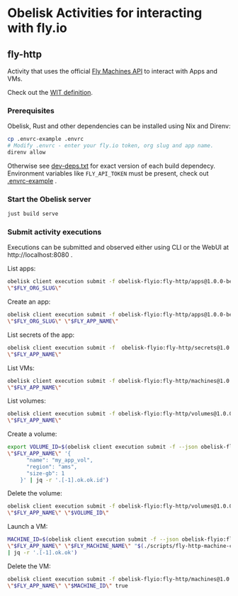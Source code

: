 # Obelisk Activities for interacting with fly.io

## fly-http
Activity that uses the official [Fly Machines API](https://fly.io/docs/machines/api/) to interact with Apps and VMs.

Check out the [WIT definition](fly-http/wit/obelisk-flyio_fly-http@1.0.0-beta/fly.wit).

### Prerequisites
Obelisk, Rust and other dependencies can be installed using Nix and Direnv:
```sh
cp .envrc-example .envrc
# Modify .envrc - enter your fly.io token, org slug and app name.
direnv allow
```
Otherwise see [dev-deps.txt](./dev-deps.txt) for exact version of each build dependecy. Environment variables
like `FLY_API_TOKEN` must be present, check out [.envrc-example](./.envrc-example) .

### Start the Obelisk server
```sh
just build serve
```

### Submit activity executions
Executions can be submitted and observed either using CLI or the WebUI at http://localhost:8080 .

List apps:
```sh
obelisk client execution submit -f obelisk-flyio:fly-http/apps@1.0.0-beta.list -- \
\"$FLY_ORG_SLUG\"
```

Create an app:
```sh
obelisk client execution submit -f obelisk-flyio:fly-http/apps@1.0.0-beta.put -- \
\"$FLY_ORG_SLUG\" \"$FLY_APP_NAME\"
```

List secrets of the app:
```sh
obelisk client execution submit -f  obelisk-flyio:fly-http/secrets@1.0.0-beta.list -- \
\"$FLY_APP_NAME\"
```

List VMs:
```sh
obelisk client execution submit -f obelisk-flyio:fly-http/machines@1.0.0-beta.list -- \
\"$FLY_APP_NAME\"
```

List volumes:
```sh
obelisk client execution submit -f obelisk-flyio:fly-http/volumes@1.0.0-beta.list -- \
\"$FLY_APP_NAME\"
```

Create a volume:
```sh
export VOLUME_ID=$(obelisk client execution submit -f --json obelisk-flyio:fly-http/volumes@1.0.0-beta.create -- \
\"$FLY_APP_NAME\" '{
      "name": "my_app_vol",
      "region": "ams",
      "size-gb": 1
    }' | jq -r '.[-1].ok.ok.id')
```

Delete the volume:
```sh
obelisk client execution submit -f obelisk-flyio:fly-http/volumes@1.0.0-beta.delete -- \
\"$FLY_APP_NAME\" \"$VOLUME_ID\"
```

Launch a VM:
```sh
MACHINE_ID=$(obelisk client execution submit -f --json obelisk-flyio:fly-http/machines@1.0.0-beta.create -- \
\"$FLY_APP_NAME\" \"$FLY_MACHINE_NAME\" "$(./scripts/fly-http-machine-config.json.sh)" \"$FLY_REGION\" \
| jq -r '.[-1].ok.ok')
```

Delete the VM:
```sh
obelisk client execution submit -f obelisk-flyio:fly-http/machines@1.0.0-beta.delete -- \
\"$FLY_APP_NAME\" \"$MACHINE_ID\" true
```
